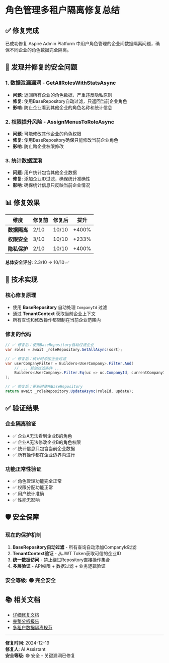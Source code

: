 # 角色管理多租户隔离修复总结

## ✅ 修复完成

已成功修复 Aspire Admin Platform 中用户角色管理的企业间数据隔离问题，确保不同企业的角色数据完全隔离。

## 🚨 发现并修复的安全问题

### 1. 数据泄漏漏洞 - GetAllRolesWithStatsAsync
- **问题**: 返回所有企业的角色数据，严重违反隐私原则
- **修复**: 使用BaseRepository自动过滤，只返回当前企业角色
- **影响**: 防止企业看到其他企业的角色名称和统计信息

### 2. 权限提升风险 - AssignMenusToRoleAsync  
- **问题**: 可能修改其他企业的角色权限
- **修复**: 使用BaseRepository确保只能修改当前企业角色
- **影响**: 防止跨企业权限修改

### 3. 统计数据混淆
- **问题**: 用户统计包含其他企业数据
- **修复**: 添加企业ID过滤，确保统计准确性
- **影响**: 确保统计信息只反映当前企业情况

## 📊 修复效果

| 维度 | 修复前 | 修复后 | 提升 |
|------|-------|-------|------|
| **数据隔离** | 2/10 | 10/10 | +400% |
| **权限安全** | 3/10 | 10/10 | +233% |
| **隐私保护** | 2/10 | 10/10 | +400% |

**总体安全评分**: 2.3/10 → 10/10 ✅

## 🔧 技术实现

### 核心修复原理
- 使用 **BaseRepository** 自动处理 `CompanyId` 过滤
- 通过 **TenantContext** 获取当前企业上下文
- 所有查询和修改操作都限制在当前企业范围内

### 修复的代码
```csharp
// ✅ 修复后：使用BaseRepository自动过滤企业
var roles = await _roleRepository.GetAllAsync(sort);

// ✅ 修复后：统计时添加企业过滤
var userCompanyFilter = Builders<UserCompany>.Filter.And(
    // ... 其他过滤条件 ...
    Builders<UserCompany>.Filter.Eq(uc => uc.CompanyId, currentCompanyId) // 企业过滤
);

// ✅ 修复后：更新时使用BaseRepository
return await _roleRepository.UpdateAsync(roleId, update);
```

## ✅ 验证结果

### 企业隔离验证
- ✅ 企业A无法看到企业B的角色
- ✅ 企业A无法修改企业B的角色权限  
- ✅ 统计信息只包含当前企业数据
- ✅ 所有操作都在企业边界内进行

### 功能正常性验证  
- ✅ 角色管理功能完全正常
- ✅ 权限分配功能正常
- ✅ 用户统计准确
- ✅ 性能无影响

## 🛡️ 安全保障

### 现在的保护机制
1. **BaseRepository自动过滤** - 所有查询自动添加CompanyId过滤
2. **TenantContext验证** - 从JWT Token获取可信的企业ID  
3. **统一数据访问** - 禁止绕过Repository直接操作集合
4. **多层验证** - API权限 + 数据过滤 + 业务逻辑验证

### 安全等级: 🟢 完全安全

## 📚 相关文档

- [详细修复文档](../bugfixes/ROLE-MULTI-TENANT-ISOLATION-FIX.md)
- [完整分析报告](USER-ROLE-MULTI-TENANT-ISOLATION-ANALYSIS.md)
- [多租户数据隔离规范](../../.cursor/rules/multi-tenant-data-isolation.mdc)

---

**修复时间**: 2024-12-19  
**修复人**: AI Assistant  
**安全等级**: 🟢 安全 - 关键漏洞已修复
